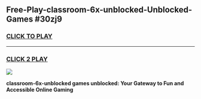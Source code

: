 
## Free-Play-classroom-6x-unblocked-Unblocked-Games #30zj9
<h3>
<a href="https://news.freeplayer.one?title=classroom-6x-unblocked&ref=8M">CLICK TO PLAY</a></h3>
<hr>

<h3>
<a href="https://news.freeplayer.one?title=classroom-6x-unblocked&ref=8M">CLICK 2 PLAY</a>
  
</h3>

<a href="https://news.freeplayer.one?title=classroom-6x-unblocked&ref=8M"><img src="https://clearcache.store/games.png"></a>


**classroom-6x-unblocked games unblocked: Your Gateway to Fun and Accessible Online Gaming**
